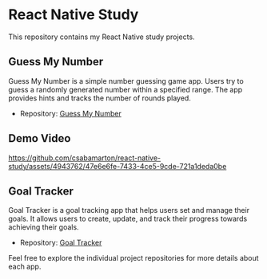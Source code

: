 # React Native Study

This repository contains my React Native study projects.

## Guess My Number

Guess My Number is a simple number guessing game app. Users try to guess a randomly generated number within a specified range. The app provides hints and tracks the number of rounds played.

- Repository: [Guess My Number](https://github.com/csabamarton/react-native-study/tree/master/GuessMyNumber)


## Demo Video

https://github.com/csabamarton/react-native-study/assets/4943762/47e6e6fe-7433-4ce5-9cde-721a1deda0be



## Goal Tracker

Goal Tracker is a goal tracking app that helps users set and manage their goals. It allows users to create, update, and track their progress towards achieving their goals.

- Repository: [Goal Tracker](https://github.com/csabamarton/react-native-study/tree/master/goal-tracker)

Feel free to explore the individual project repositories for more details about each app.


